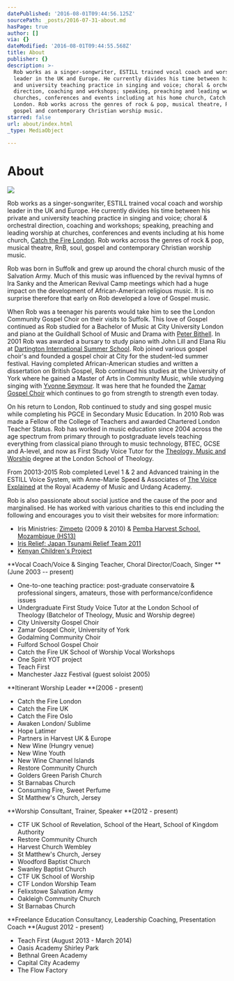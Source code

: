 ```yaml
---
datePublished: '2016-08-01T09:44:56.125Z'
sourcePath: _posts/2016-07-31-about.md
hasPage: true
author: []
via: {}
dateModified: '2016-08-01T09:44:55.568Z'
title: About
publisher: {}
description: >-
  Rob works as a singer-songwriter, ESTILL trained vocal coach and worship
  leader in the UK and Europe. He currently divides his time between his private
  and university teaching practice in singing and voice; choral & orchestral
  direction, coaching and workshops; speaking, preaching and leading worship at
  churches, conferences and events including at his home church, Catch the Fire
  London. Rob works across the genres of rock & pop, musical theatre, RnB, soul,
  gospel and contemporary Christian worship music.
starred: false
url: about/index.html
_type: MediaObject

---
```

# About
![](https://the-grid-user-content.s3-us-west-2.amazonaws.com/8b06ed76-0188-47dd-a31e-9794521b499e.jpg)

Rob works as a singer-songwriter, ESTILL trained vocal coach and worship leader in the UK and Europe. He currently divides his time between his private and university teaching practice in singing and voice; choral & orchestral direction, coaching and workshops; speaking, preaching and leading worship at churches, conferences and events including at his home church, [Catch the Fire London][0]. Rob works across the genres of rock & pop, musical theatre, RnB, soul, gospel and contemporary Christian worship music.

Rob was born in Suffolk and grew up around the choral church music of the Salvation Army. Much of this music was influenced by the revival hymns of Ira Sanky and the American Revival Camp meetings which had a huge impact on the development of African-American religious music. It is no surprise therefore that early on Rob developed a love of Gospel music.

When Rob was a teenager his parents would take him to see the London Community Gospel Choir on their visits to Suffolk. This love of Gospel continued as Rob studied for a Bachelor of Music at City University London and piano at the Guildhall School of Music and Drama with [Peter Bithell][1]. In 2001 Rob was awarded a bursary to study piano with John Lill and Elana Riu at [Dartington International Summer School][2]. Rob joined various gospel choir's and founded a gospel choir at City for the student-led summer festival. Having completed African-American studies and written a dissertation on British Gospel, Rob continued his studies at the University of York where he gained a Master of Arts in Community Music, while studying singing with [Yvonne Seymour][3]. It was here that he founded the [Zamar Gospel Choir][4] which continues to go from strength to strength even today.

On his return to London, Rob continued to study and sing gospel music while completing his PGCE in Secondary Music Education. In 2010 Rob was made a Fellow of the College of Teachers and awarded Chartered London Teacher Status. Rob has worked in music education since 2004 across the age spectrum from primary through to postgraduate levels teaching everything from classical piano through to music technology, BTEC, GCSE and A-level, and now as First Study Voice Tutor for the [Theology, Music and Worship][5] degree at the London School of Theology.

From 20013-2015 Rob completed Level 1 & 2 and Advanced training in the ESTILL Voice System, with Anne-Marie Speed & Associates of [The Voice Explained][6] at the Royal Academy of Music and Urdang Academy.

Rob is also passionate about social justice and the cause of the poor and marginalised. He has worked with various charities to this end including the following and encourages you to visit their websites for more information:

* Iris Ministries: [Zimpeto][7] (2009 & 2010) & [Pemba Harvest School, Mozambique (HS13)][8]
* [Iris Relief: Japan Tsunami Relief Team 2011][9]
* [Kenyan Children's Project][10]

**Vocal Coach/Voice & Singing Teacher, Choral Director/Coach, Singer **(June 2003 -- present)

* One-to-one teaching practice: post-graduate conservatoire & professional singers, amateurs, those with performance/confidence issues
* Undergraduate First Study Voice Tutor at the London School of Theology (Batchelor of Theology, Music and Worship degree)
* City University Gospel Choir
* Zamar Gospel Choir, University of York
* Godalming Community Choir
* Fulford School Gospel Choir
* Catch the Fire UK School of Worship Vocal Workshops
* One Spirit YOT project
* Teach First
* Manchester Jazz Festival (guest soloist 2005)

**Itinerant Worship Leader **(2006 - present)

* Catch the Fire London
* Catch the Fire UK
* Catch the Fire Oslo
* Awaken London/ Sublime
* Hope Latimer
* Partners in Harvest UK & Europe
* New Wine (Hungry venue)
* New Wine Youth
* New Wine Channel Islands
* Restore Community Church
* Golders Green Parish Church
* St Barnabas Church
* Consuming Fire, Sweet Perfume
* St Matthew's Church, Jersey

**Worship Consultant, Trainer, Speaker **(2012 - present)

* CTF UK School of Revelation, School of the Heart, School of Kingdom Authority
* Restore Community Church
* Harvest Church Wembley
* St Matthew's Church, Jersey
* Woodford Baptist Church
* Swanley Baptist Church
* CTF UK School of Worship
* CTF London Worship Team
* Felixstowe Salvation Army
* Oakleigh Community Church
* St Barnabas Church

**Freelance Education Consultancy, Leadership Coaching, Presentation Coach **(August 2012 - present)

* Teach First (August 2013 - March 2014)
* Oasis Academy Shirley Park
* Bethnal Green Academy
* Capital City Academy
* The Flow Factory

[0]: www.ctflondon.com
[1]: http://www.gsmd.ac.uk/music/staff/teaching_staff/department/4-department-of-keyboard-studies/200-peter-bithell/ "Peter Bithell"
[2]: https://www.dartington.org/whats-on/summer-school/ "Dartington International Summer School"
[3]: https://www.york.ac.uk/music/staff/instrumental/yvonne-seymour/ "Yvonne Seymour"
[4]: https://www.york.ac.uk/music/about/ensembles/gospel-choir-zamar/ "Zamar Gospel Choir"
[5]: https://www.lstonline.ac.uk/theology-music-%26-worship#sthash.z3cw5yid.dpbs "Theology, Music and Worship"
[6]: http://thevoiceexplained.com/ "The Voice Explained"
[7]: http://www.irisglobal.org/zimpeto "Zimpeto"
[8]: http://www.irisglobal.org/missions/harvest/ "Pemba Harvest School, Mozambique (HS13)"
[9]: http://www.irisglobal.org/relief/malawi-mozambique-flooding-2015
[10]: http://www.thekcp.org/